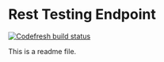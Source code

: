 # Rest Testing Endpoint

[![Codefresh build status]( https://g.codefresh.io/api/badges/build?repoOwner=matt-lindsay&repoName=rest-endpoint&branch=master&pipelineName=rest-endpoint%3Alatest&accountName=matt-lindsay&type=cf-1)]( https://g.codefresh.io/repositories/matt-lindsay/rest-endpoint/builds?filter=trigger:build;branch:master;service:5922cb01d2c0ca0001c1891e~rest-endpoint:latest)

This is a readme file.
